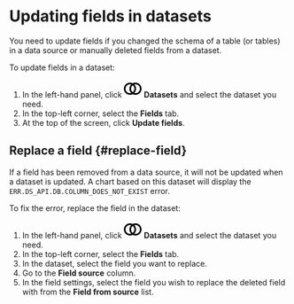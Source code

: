 # Updating fields in datasets

You need to update fields if you changed the schema of a table (or tables) in a data source or manually deleted fields from a dataset.

To update fields in a dataset:


1. In the left-hand panel, click ![image](../../../_assets/console-icons/circles-intersection.svg) **Datasets** and select the dataset you need.
1. In the top-left corner, select the **Fields** tab.
1. At the top of the screen, click **Update fields**.

## Replace a field {#replace-field}

If a field has been removed from a data source, it will not be updated when a dataset is updated. A chart based on this dataset will display the `ERR.DS_API.DB.COLUMN_DOES_NOT_EXIST` error.

To fix the error, replace the field in the dataset:

1. In the left-hand panel, click ![image](../../../_assets/console-icons/circles-intersection.svg) **Datasets** and select the dataset you need.
1. In the top-left corner, select the **Fields** tab.
1. In the dataset, select the field you want to replace.
1. Go to the **Field source** column.
1. In the field settings, select the field you wish to replace the deleted field with from the **Field from source** list.
